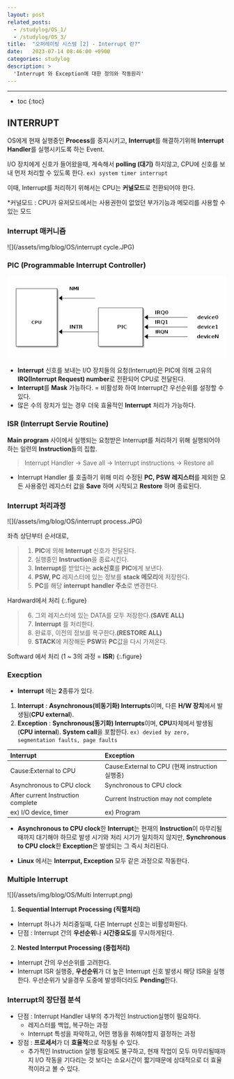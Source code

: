 ```yaml
---
layout: post
related_posts:
  - /studylog/OS_1/
  - /studylog/OS_3/
title:  "오퍼레이팅 시스템 [2] - Interrupt 란?"
date:   2023-07-14 08:46:00 +0900
categories: studylog
description: >
  'Interrupt 와 Exception에 대한 정의와 작동원리'
---
```

* * *
* toc
{:toc}

## INTERRUPT

OS에게 현재 실행중인 **Process**를 중지시키고, **Interrupt**를 해결하기위해 **Interrupt Handler**를 실행시키도록 하는 Event.

I/O 장치에게 신호가 들어왔을때, 계속해서 **polling (대기)** 하지않고, CPU에 신호를 보내 먼저 처리할 수 있도록 한다. `ex) system timer interrupt `

이때, Interrupt를 처리하기 위해서는 CPU는 **커널모드**로 전환되어야 한다.

*커널모드 : CPU가 유저모드에서는 사용권한이 없었던 부가기능과 메모리를 사용할 수 있는 모드



### Interrupt 매커니즘

![](/assets/img/blog/OS/interrupt cycle.JPG)

### PIC (Programmable Interrupt Controller)

![](/assets/img/blog/OS/PIC.png)

* **Interrupt** 신호를 보내는 I/O 장치들의 요청(Interrupt)은 PIC에 의해 고유의 **IRQ(Interrupt Request) number**로 전환되어 CPU로 전달된다.
* **Interrupt**를 **Mask** 가능하다. = 비활성화 하여 Interrupt간 우선순위를 설정할 수 있다.
* 많은 수의 장치가 있는 경우 더욱 효율적인 **Interrupt** 처리가 가능하다.

### ISR (Interrupt Servie Routine)

**Main program** 사이에서 실행되는 요청받은 Interrupt를 처리하기 위해 실행되어야 하는 일련의 **Instruction**들의 집합.

>Interrupt Handler -> Save all -> Interrupt instructions -> Restore all

* Interrupt Handler 를 호출하기 위해 미리 수정된 **PC, PSW 레지스터**를 제외한 모든 사용중인 레지스터 값을 **Save** 하며 시작되고 **Restore** 하며 종료된다.



### Interrupt 처리과정

![](/assets/img/blog/OS/interrupt process.JPG)

좌측 상단부터 순서대로,
>1. **PIC**에 의해 **Interrupt** 신호가 전달된다.
>2. 실행중인 **Instruction**을 종료시킨다.
>3. **Interrupt**를 받았다는 **ack신호**를 **PIC**에게 보낸다.
>4. **PSW, PC** 레지스터에 있는 정보를 **stack 메모리**에 저장한다. 
>5. **PC**를 해당 **interrupt handler 주소**로 변경한다.

Hardward에서 처리
{:.figure}

>6. 그외 레지스터에 있는 DATA를 모두 저장한다.**(SAVE ALL)**
>7. **Interrupt** 를 처리한다.
>8. 완료후, 이전의 정보를 복구한다.**(RESTORE ALL)**
>9. **STACK**에 저장해둔 **PSW**와 **PC**값을 다시 가져온다. 

Softward 에서 처리 (1 ~ 3의 과정 = **ISR**)
{:.figure}

### Execption

* **Interrupt** 에는 **2**종류가 있다.
1. **Interrupt** : **Asynchronous(비동기화) Interrupts**이며, 다른 **H/W 장치**에서 발생됨(**CPU external**). 
2. **Exception** : **Synchronous(동기화) Interrupts**이며, **CPU**자체에서 발생됨(**CPU internal**). **System call**을 포함한다. `ex) devied by zero, segmentation faults, page faults `

| Interrupt    | Exception   |
|:-------------|:------------|
| Cause:External to CPU | Cause:External to CPU (현재 instruction 실행중) | 
| Asynchronous to CPU clock |Synchronous to CPU clock|
|After current Instruction complete|Current Instruction may not complete|
|ex) I/O device, timer|ex) Program|

* **Asynchronous to CPU clock**한 **Interrupt**는 현재의 **Instruction**이 마무리될때까지 대기해야 하므로 발생 시기와 처리 시기가 일치하지 않지만, **Synchronous to CPU clock**한 **Exception**은 발생되는 그 즉시 처리된다.

* **Linux** 에서는 **Interrput, Exception** 모두 같은 과정으로 작동한다.

### Multiple Interrupt

![](/assets/img/blog/OS/Multi Interrupt.png)

1. **Sequential Interrupt Processing (직렬처리)**
* Interrupt 하나가 처리중일때, 다른 Interrupt 신호는 비활성화된다. 
* 단점 : Interrupt 간의 **우선순위**나 **시간중요도**를 무시하게된다.

2. **Nested Interrput Processing (중첩처리)**
* Interrupt 간의 우선순위를 고려한다.
* Interrupt ISR 실행중, **우선순위**가 더 높은 Interrupt 신호 발생시 해당 ISR을 실행한다. 우선순위가 낮을경우 도중에 발생하더라도 **Pending**한다.

### Interrupt의 장단점 분석 

- 단점 : Interrupt Handler 내부의 추가적인 Instruction실행이 필요하다.
  - 레지스터를 백업, 복구하는 과정
  - Interrupt 특성을 파악하고, 어떤 행동을 취해야할지 결정하는 과정
- 장점 : **프로세서**가 더 **효율적**으로 작동될 수 있다.
  - 추가적인 Instruction 실행 필요에도 불구하고, 현재 작업이 모두 마무리될때까지 I/O 작동을 기다리는 것 보다는 소요시간이 짧기때문에 상대적으로 더 효율적이라고 볼 수 있다.
